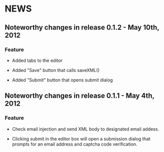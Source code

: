 # NEWS

## Noteworthy changes in release 0.1.2 - May 10th, 2012

### Feature
* Added tabs to the editor

* Added "Save" button that calls saveXML()

* Added "Submit" button that opens submit dialog


## Noteworthy changes in release 0.1.1 - May 4th, 2012

### Feature
* Check email injection and send XML body to designated email addess.

* Clicking submit in the editor box will open a submission dialog that prompts for an email address and captcha code verification.
